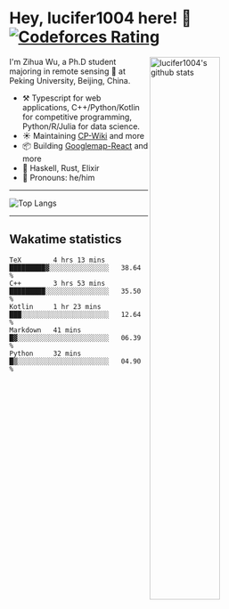 # Hey, lucifer1004 here! :wave: [![Codeforces Rating](https://cfrating.ihcr.top/?user=lucifer1004&style=flat-square)](https://codeforces.com/profile/lucifer1004)

<img width="50%" align="right" alt="lucifer1004's github stats" src="https://github-readme-stats.vercel.app/api?username=lucifer1004&show_icons=true">

I'm Zihua Wu, a Ph.D student majoring in remote sensing :satellite: at Peking University, Beijing, China.

- :hammer_and_pick: Typescript for web applications, C++/Python/Kotlin for competitive programming, Python/R/Julia for data science.
- :sunny: Maintaining [CP-Wiki](https://cp-wiki.vercel.app) and more 
- :package: Building [Googlemap-React](https://github.com/googlemap-react/googlemap-react) and more
- :seedling: Haskell, Rust, Elixir
- :man: Pronouns: he/him

---

![Top Langs](https://github-readme-stats.vercel.app/api/top-langs/?username=lucifer1004&layout=compact)

---

## Wakatime statistics

<!--START_SECTION:waka-->
```text
TeX        4 hrs 13 mins   █████████▓░░░░░░░░░░░░░░░   38.64 % 
C++        3 hrs 53 mins   █████████░░░░░░░░░░░░░░░░   35.50 % 
Kotlin     1 hr 23 mins    ███░░░░░░░░░░░░░░░░░░░░░░   12.64 % 
Markdown   41 mins         █▓░░░░░░░░░░░░░░░░░░░░░░░   06.39 % 
Python     32 mins         █▒░░░░░░░░░░░░░░░░░░░░░░░   04.90 % 
```
<!--END_SECTION:waka-->

